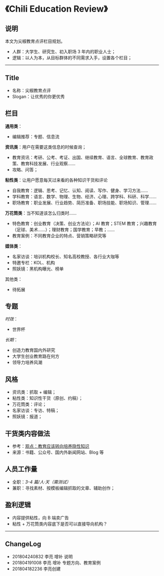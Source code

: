 # 《Chili Education Review》

## 说明

本文为尖椒教育点评栏目规划。

- 人群：大学生、研究生、初入职场 3 年内的职业人士；
- 逻辑：以人为本，从目标群体的不同需求入手，设置各个栏目；

----

## Title

- 名称：尖椒教育点评
- Slogan：让优秀的你更优秀

## 栏目

**通用类**：

- 编辑推荐：专题、信息流

**资讯类**：用户在需要这类信息的时候查询；

- 教育资讯：考研、公考、考证、出国、继续教育、语言、全球教育、教育政策、教育科技发展、行业观察……
- 攻略、问答；

**粘性类**：让用户愿意每天过来看的各种知识干货和评论

- 自我教育：逻辑、思考、记忆、认知、阅读、写作、健身、学习方法……
- 学科教育：语言、数学、物理、生物、经济、心理、跨学科、科研、科学……
- 职场教育：职业发展、行业趋势、简历准备、职场技能、职场知识、管理……

**万花筒类**：当不知道该怎么归类时……

- 特色教育：创业教育（决策、创业方法论）；AI 教育；STEM 教育；兴趣教育（足球、美术……）；理财教育；国学教育；早教；……
- 教育案例：不同教育企业的特点、营销策略研究等

**媒体类**：

- 名家访谈：培训机构校长、知名高校教授、各行业大咖等
- 特邀专栏：KOL、机构
- 照妖镜：黑机构曝光、榜单

其他类：

- 待拓展 

## 专题

*时效*：

- 世界杯

*长期*：

- 创造力教育国内外研究
- 大学生创业教育路在何方
- 领导力培养风潮

## 风格

- 资讯类：抓取 + 编辑；
- 粘性类：知识性干货（原创、约稿）；
- 万花筒类：评论；
- 名家访谈：专访、特稿；
- 照妖镜：报道；

## 干货类内容做法

- 参考：[观点：教育应该转向培养隐性知识](https://github.com/AwesomeJason/ChiliEducationReview/blob/master/_6-10TimesProductiveForces/%E8%A7%82%E7%82%B9%EF%BC%9A%E6%95%99%E8%82%B2%E5%BA%94%E8%AF%A5%E8%BD%AC%E5%90%91%E5%9F%B9%E5%85%BB%E9%9A%90%E6%80%A7%E7%9F%A5%E8%AF%86.md)
- 来源：书籍、公众号、国内外新闻网站、Blog 等

## 人员工作量

- 全职：*3-4 篇/人·天（需测试）*
- 兼职：寻找素材、按模板编辑抓取的文章、辅助创作；

## 盈利逻辑

- 内容提供粘性，向 B 端卖广告
- 粘性 + 万花筒类内容底下是否可以直接导向机构？

----

## ChangeLog

- 201804240832 李亮 增补 说明
- 201804191008 李亮 增补 专题方向、教育案例
- 201804182236 李亮创建